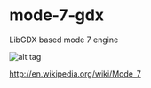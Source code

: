 mode-7-gdx
======

LibGDX based mode 7 engine

![alt tag](https://raw.github.com/catmanjan/mode-7-gdx/master/screenshot.png)

http://en.wikipedia.org/wiki/Mode_7